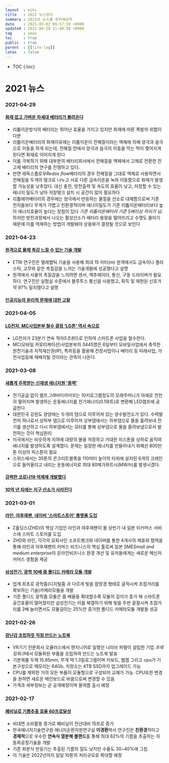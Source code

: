 ```yaml
---
layout  : wiki
title   : 2021 뉴스정리 
summary : 2021년 뉴스를 정리해보자 
date    : 2021-03-02 09:57:39 +0900
updated : 2021-04-29 11:49:58 +0900
tag     : news
toc     : true
public  : true
parent  : [[life-log]] 
latex   : false
---
```

* TOC
{:toc}

# 2021 뉴스

### 2021-04-29
#### [화재 없고 가벼운 차세대 배터리가 몰려온다](https://www.sciencetimes.co.kr/news/%ed%99%94%ec%9e%ac-%ec%97%86%ea%b3%a0-%ea%b0%80%eb%b2%bc%ec%9a%b4-%ec%b0%a8%ec%84%b8%eb%8c%80-%eb%b0%b0%ed%84%b0%eb%a6%ac%ea%b0%80-%eb%aa%b0%eb%a0%a4%ec%98%a8%eb%8b%a4/)
* 리튬이온방식의 배터리는 뛰어난 효율을 가지고 있지만 화재에 따른 폭발의 위험이 다분
* 리튬이온배터리의 화재이유에는 리튬이온이 전해질이라는 액체에 의해 양극과 음극으로 이동을 하게 되는데, 전해질 안에서 양극과 음극의 이동을 막는 막이 찢어지게 된다면 화재로 이어지게 된다
* 이를 극복하기 위해 대부분의 배터리회사에서 전해질을 액체에서 고체로 전환한 전고체 배터리의 연구를 진행하고 있다.
* 반면 레독스플로우*Redox flow*배터리의 경우 전해질을 그대로 액체로 사용하면서 전해질을 두개의 탱크로 나누고 서로 다른 금속이온을 녹여 이동함으로 화재가 발생할 가능성을 낮추었다. 대신 충전, 방전출력 및 속도의 효율이 낮고, 저장할 수 있는 에너지 밀도가 낮아 저장탱크 설치 시 공간이 많이 필요하다
* 리튬에어배터리의 경우에는 양극에서 반응하는 물질을 산소로 대체함으로써 기존 전지들보다 무게가 가볍고 친환경적이며 에너지밀도가 기존 리튬이온배터리보다 높아 에너지효율이 높다는 장점이 있다 *기존 리튬이온배터리 기준 5배이상 차이가 남*. 하지만 방전과정에서 나오는 활성산소가 배터리 용량을 떨어뜨리고 수명도 줄이기 때문에 이를 억제하는 방법이 개발돼야 상용화가 결정될 것으로 보인다

### 2021-04-23
#### [원격으로 물체 촉감 느낄 수 있는 기술 개발](https://zdnet.co.kr/view/?no=20210422091801)
* ETRI 연구진은 텔레햅틱 기술을 사용해 최대 15 미터(m) 원격에서도 금속이나 플라스틱, 고무와 같은 촉질감을 느끼는 기술개발에 성공했다고 설명
* 원격에서 사물의 촉질감을 느끼려면 센서, 액추에이터, 통신, 구동 드라이버가 필요하다. 연구진은 실험실 수준에서 블루투스 통신을 사용했고, 획득 및 재현된 신호가 약 97% 일치했다고 설명

#### [인공지능의 윤리적 문제에 대한 고찰](https://www.sciencetimes.co.kr/news/%ec%9d%b8%ea%b3%b5%ec%a7%80%eb%8a%a5%ec%9d%98-%ec%9c%a4%eb%a6%ac%ec%a0%81-%eb%ac%b8%ec%a0%9c%ec%97%90-%eb%8c%80%ed%95%9c-%ea%b3%a0%ec%b0%b0/)

### 2021-04-05
#### [LG전자, MC사업본부 철수 결정 'LG폰' 역사 속으로](http://news.tf.co.kr/read/economy/1852190.htm)
* LG전자가 23분기 연속 적자*5조원*으로 인하여 스마트폰 사업을 철수한다.
* MC(모바일 커뮤티케이션)사업본부의 3445명은 6일부터 모바일사업에서 축적한 원천기술과 지적재산권(IP), 특허등을 활용해 전장사업이나 배터리 등 미래사업, 가전사업등에 재배치될 것이라는 관측이 나온다.

### 2021-03-08
#### [새롭게 주목받는 신재생 에너지원 '중력'](https://www.sciencetimes.co.kr/news/%ec%83%88%eb%a1%ad%ea%b2%8c-%ec%a3%bc%eb%aa%a9%eb%b0%9b%eb%8a%94-%ec%8b%a0%ec%9e%ac%ec%83%9d-%ec%97%90%eb%84%88%ec%a7%80%ec%9b%90-%ec%a4%91%eb%a0%a5/)
* 전기공급 없이 램프*그래비티라이트*는 10키로그램정도의 모래주머니가 아래로 천천히 떨어지며 발생하는 운동에너지를 전기에너지(0.1와트)로 변환해 LED램프에 공급한다
* 대한민국 강원도 양양에는 두개의 댐으로 이루어져 있는 양수발전소가 있다. 수력발전의 하나로서 상하부 댐으로 이루어져 상부댐에서는 하부댐으로 물을 흘려보내 전기를 생산하고 다시 하부댐에서는 모터를 통해 상부댐으로 물을 올려보냄으로서 발전하는 것이 핵심원리
* 미국에서는 비슷하게 지하에 대량의 물을 저장하고 거대한 피스톤을 상하로 움직여 에너지를 발생하도록 설계했다. 문제는 일정한 에너지를 만들어내기 위해선 800만톤 이상의 피스톤이 필요
* 스위스에서는 35톤의 콘크리트블록을 110미터 높이의 타워에 설치된 6개의 크레인으로 들어올리고 내리는 운동에너지로 최대 80메가와트시(MW/h)를 발생시겼다.

#### [강력한 코로나19 억제제 개발했다](https://www.sciencetimes.co.kr/news/%ea%b0%95%eb%a0%a5%ed%95%9c-%ec%bd%94%eb%a1%9c%eb%82%9819-%ec%96%b5%ec%a0%9c%ec%a0%9c-%ea%b0%9c%eb%b0%9c%ed%96%88%eb%8b%a4/)

#### [10억 년 되에는 지구 산소가 사라진다](https://www.sciencetimes.co.kr/news/10%ec%96%b5-%eb%85%84-%eb%92%a4%ec%97%90%eb%8a%94-%ec%a7%80%ea%b5%ac-%ec%82%b0%ec%86%8c%ea%b0%80-%ec%82%ac%eb%9d%bc%ec%a7%84%eb%8b%a4/)

### 2021-03-01
#### [라인, 야후재팬, 네이버 '스마트스토어' 플랫폼 도입](https://zdnet.co.kr/view/?no=20210301155747)
* Z홀딩스(ZHD)의 핵심 기업인 라인과 야후재팬이 올 상반기 내 일본 이커머스 서비스에 스마트 스토어를 도입
* ZHD와 라인, 각각의 모회사인 소프트뱅크와 네이버를 통한 4개사의 제휴와 협력을 통해 라인과 야후재팬의 커머스 비즈니스의 핵심 툴로써 일본 SME*Small and medium enterprise*의 온라인비즈니스 환경 개선 및 유저들에게는 새로운 메신저 커머스 경험을 제공

#### [삼성전기, 광학 10배 줌 폴디드 카메라 모듈 개발](https://zdnet.co.kr/view/?no=20210301095803)
* 업계 최초로 광학줌(디지털줌 과 다르게 빛을 잠망경 형태로 굴적시켜 초점거리를 확보하는 기술)카메라모듈을 개발
* 기존 폴디드 광학줌 모듈은 줌 배율을 확대할수록 모듈의 길이가 증가 해 스마트폰 공간효율이 떨어졌지만 삼성전기는 이를 해결하기 위해 빛을 두번 굴절시켜 초점거리를 2배 늘리면서도 모듈길이는 25%만 증가한 폴디드 카메라모듈 개발을 성공

### 2021-02-26
#### [장난감 조립하듯 직접 만드는 노트북](https://blog.naver.com/tech-plus/222257283423)
* VR기기 전문회사 오큘러스에서 엔지니어로 일했던 니라브 파텔이 설립한 기업 *프레임워크*에서 모듈화된 부품을 조립하여 만드는 노트북 발표
* 기본제품 두께 15.85mm, 무게 약 1.3킬로그램이며 키보드, 웹캠 그리고 cpu가 기본구성으로 메모리는 64Gb, 저장소는 4TB SSD까지 업그레이드 가능
* CPU를 제외한 거의 모든 부품이 모듈형으로 구성되어 교체가 가능. CPU또한 변경을 원하면 새로운 메인보드로 바꿈으로써 변경할 수 있음
* 가격과 세부정보는 곧 공개예정이며 올여름 출시 예정

### 2021-02-17
#### [폐비닐로 기름추출 효율 60프로달성](https://blog.naver.com/energium/222247028914)
* 비대면 소비활동 증가로 폐비닐이 전년대비 15프로 증가
* 한국에너지기술연구원 에너지순환자원연구실 **이경환**박사 연구진은 **친환경**적이고 **경제적**으로 우수한 **연속식 열분해 플랜드**를 통해 최대 62%의 기름을 추출하는 자동화공정기술을 개발
* 기존 회분식 반응기는 추출된 기름의 질도 낮지만 수율도 30~40%에 그침
* 이 기술은 2022년까지 일일 10톤의 처리규모로 확대할 예정
